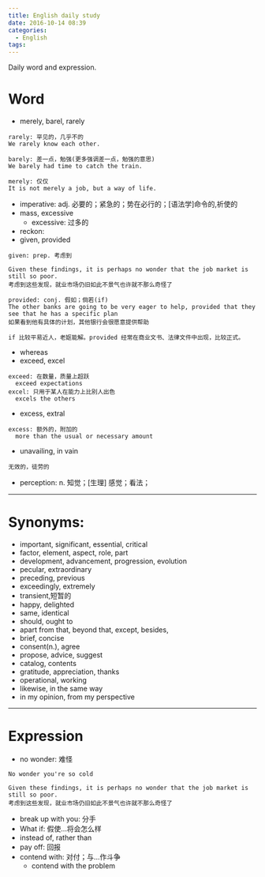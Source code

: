 ```yaml
---
title: English daily study
date: 2016-10-14 08:39
categories:
  - English
tags:
---
```


Daily word and expression.

<!--more-->

# Word
* merely, barel, rarely
```
rarely: 罕见的，几乎不的
We rarely know each other.

barely: 差一点，勉强(更多强调差一点，勉强的意思)
We barely had time to catch the train.

merely: 仅仅
It is not merely a job, but a way of life.
```
* imperative: adj. 必要的；紧急的；势在必行的；[语法学]命令的,祈使的
* mass, excessive
  * excessive: 过多的
* reckon:
* given, provided
```
given: prep. 考虑到

Given these findings, it is perhaps no wonder that the job market is still so poor.
考虑到这些发现，就业市场仍旧如此不景气也许就不那么奇怪了

provided: conj. 假如；倘若(if)
The other banks are going to be very eager to help, provided that they see that he has a specific plan
如果看到他有具体的计划，其他银行会很愿意提供帮助

if 比较平易近人，老妪能解。provided 经常在商业文书、法律文件中出现，比较正式。
```
* whereas
* exceed, excel
```
exceed: 在数量，质量上超跃
  exceed expectations
excel: 只用于某人在能力上比别人出色
  excels the others
```
* excess, extral
```
excess: 额外的，附加的
  more than the usual or necessary amount
```
* unavailing, in vain
```
无效的，徒劳的
```
* perception: n. 知觉；[生理] 感觉；看法；



---
# Synonyms:
* important, significant, essential, critical
* factor, element, aspect, role, part
* development, advancement, progression, evolution
* pecular, extraordinary
* preceding, previous
* exceedingly, extremely
* transient,短暂的
* happy, delighted
* same, identical
* should, ought to
* apart from that, beyond that, except, besides,
* brief, concise
* consent(n.), agree
* propose, advice, suggest
* catalog, contents
* gratitude, appreciation, thanks
* operational, working
* likewise, in the same way
* in my opinion, from my perspective


---

# Expression
* no wonder: 难怪
```
No wonder you're so cold

Given these findings, it is perhaps no wonder that the job market is still so poor.
考虑到这些发现，就业市场仍旧如此不景气也许就不那么奇怪了
```
* break up with you: 分手
* What if: 假使…将会怎么样
* instead of, rather than
* pay off: 回报
* contend with: 对付；与…作斗争
  * contend with the problem
